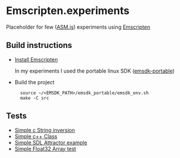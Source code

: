 # Emscripten.experiments
Placeholder for few ([ASM.js](http://asmjs.org)) experiments using [Emscripten](https://kripken.github.io/emscripten-site/)

## Build instructions
* [Install Emscripten](https://kripken.github.io/emscripten-site/docs/getting_started/downloads.html)

  In my experiments I used the portable linux SDK ([emsdk-portable](https://s3.amazonaws.com/mozilla-games/emscripten/releases/emsdk-portable.tar.gz))

* Build the project
 
        source ~/<EMSDK_PATH>/emsdk_portable/emsdk_env.sh
        make -C src

## Tests
* [Simple c String inversion](http://ceccopierangiolieugenio.github.io/Emscripten.experiments/test.1.html)
* [Simple c++ Class](http://ceccopierangiolieugenio.github.io/Emscripten.experiments/test.2.html)
* [Simple SDL Attractor example](http://ceccopierangiolieugenio.github.io/Emscripten.experiments/test.3.html)
* [Simple Float32 Array test](http://ceccopierangiolieugenio.github.io/Emscripten.experiments/test.4.html)
